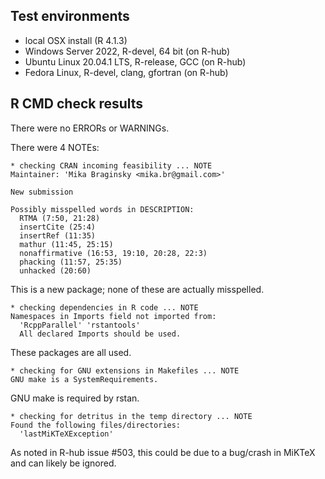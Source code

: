 ## Test environments
- local OSX install (R 4.1.3)
- Windows Server 2022, R-devel, 64 bit (on R-hub)
- Ubuntu Linux 20.04.1 LTS, R-release, GCC (on R-hub)
- Fedora Linux, R-devel, clang, gfortran (on R-hub)


## R CMD check results

There were no ERRORs or WARNINGs.

There were 4 NOTEs:

```
* checking CRAN incoming feasibility ... NOTE
Maintainer: 'Mika Braginsky <mika.br@gmail.com>'

New submission

Possibly misspelled words in DESCRIPTION:
  RTMA (7:50, 21:28)
  insertCite (25:4)
  insertRef (11:35)
  mathur (11:45, 25:15)
  nonaffirmative (16:53, 19:10, 20:28, 22:3)
  phacking (11:57, 25:35)
  unhacked (20:60)
```

This is a new package; none of these are actually misspelled.


```
* checking dependencies in R code ... NOTE
Namespaces in Imports field not imported from:
  'RcppParallel' 'rstantools'
  All declared Imports should be used.
```

These packages are all used.


```
* checking for GNU extensions in Makefiles ... NOTE
GNU make is a SystemRequirements.
```

GNU make is required by rstan.


```
* checking for detritus in the temp directory ... NOTE
Found the following files/directories:
  'lastMiKTeXException'
```

As noted in R-hub issue #503, this could be due to a bug/crash in MiKTeX and can likely be ignored.
  
